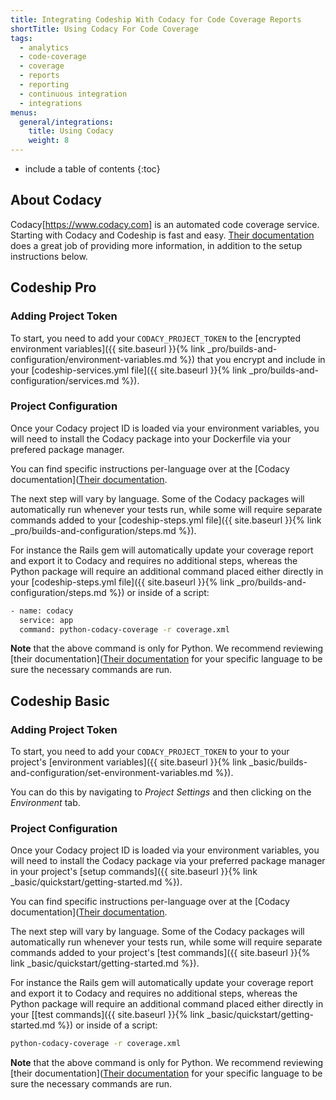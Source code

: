 ```yaml
---
title: Integrating Codeship With Codacy for Code Coverage Reports
shortTitle: Using Codacy For Code Coverage
tags:
  - analytics
  - code-coverage
  - coverage
  - reports
  - reporting
  - continuous integration
  - integrations
menus:
  general/integrations:
    title: Using Codacy
    weight: 8
---
```


* include a table of contents
{:toc}

## About Codacy

Codacy[https://www.codacy.com] is an automated code coverage service. Starting with Codacy and Codeship is fast and easy. [Their documentation](https://support.codacy.com/hc/en-us/articles/207993835-Add-coverage-to-your-repo) does a great job of providing more information, in addition to the setup instructions below.

## Codeship Pro

### Adding Project Token

To start, you need to add your `CODACY_PROJECT_TOKEN` to the [encrypted environment variables]({{ site.baseurl }}{% link _pro/builds-and-configuration/environment-variables.md %}) that you encrypt and include in your [codeship-services.yml file]({{ site.baseurl }}{% link _pro/builds-and-configuration/services.md %}).

### Project Configuration

Once your Codacy project ID is loaded via your environment variables, you will need to install the Codacy package into your Dockerfile via your prefered package manager.

You can find specific instructions per-language over at the [Codacy documentation]([Their documentation](https://support.codacy.com/hc/en-us/articles/207993835-Add-coverage-to-your-repo).

The next step will vary by language. Some of the Codacy packages will automatically run whenever your tests run, while some will require separate commands added to your [codeship-steps.yml file]({{ site.baseurl }}{% link _pro/builds-and-configuration/steps.md %}).

For instance the Rails gem will automatically update your coverage report and export it to Codacy and requires no additional steps, whereas the Python package will require an additional command placed either directly in your [codeship-steps.yml file]({{ site.baseurl }}{% link _pro/builds-and-configuration/steps.md %}) or inside of a script:

```bash
- name: codacy
  service: app
  command: python-codacy-coverage -r coverage.xml
```

**Note** that the above command is only for Python. We recommend reviewing [their documentation]([Their documentation](https://support.codacy.com/hc/en-us/articles/207993835-Add-coverage-to-your-repo) for your specific language to be sure the necessary commands are run.

## Codeship Basic

### Adding Project Token

To start, you need to add your `CODACY_PROJECT_TOKEN` to your to your project's [environment variables]({{ site.baseurl }}{% link _basic/builds-and-configuration/set-environment-variables.md %}).

You can do this by navigating to _Project Settings_ and then clicking on the _Environment_ tab.

### Project Configuration

Once your Codacy project ID is loaded via your environment variables, you will need to install the Codacy package via your preferred package manager in your project's [setup commands]({{ site.baseurl }}{% link _basic/quickstart/getting-started.md %}).

You can find specific instructions per-language over at the [Codacy documentation]([Their documentation](https://support.codacy.com/hc/en-us/articles/207993835-Add-coverage-to-your-repo).

The next step will vary by language. Some of the Codacy packages will automatically run whenever your tests run, while some will require separate commands added to your project's [test commands]({{ site.baseurl }}{% link _basic/quickstart/getting-started.md %}).

For instance the Rails gem will automatically update your coverage report and export it to Codacy and requires no additional steps, whereas the Python package will require an additional command placed either directly in your [[test commands]({{ site.baseurl }}{% link _basic/quickstart/getting-started.md %}) or inside of a script:

```bash
python-codacy-coverage -r coverage.xml
```

**Note** that the above command is only for Python. We recommend reviewing [their documentation]([Their documentation](https://support.codacy.com/hc/en-us/articles/207993835-Add-coverage-to-your-repo) for your specific language to be sure the necessary commands are run.
